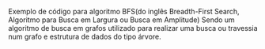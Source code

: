 Exemplo de código para algoritmo BFS(do inglês Breadth-First Search, Algoritmo para Busca em Largura ou Busca em Amplitude)
Sendo um algoritmo de busca em grafos utilizado para realizar uma busca ou travessia num grafo e estrutura de dados do tipo árvore.